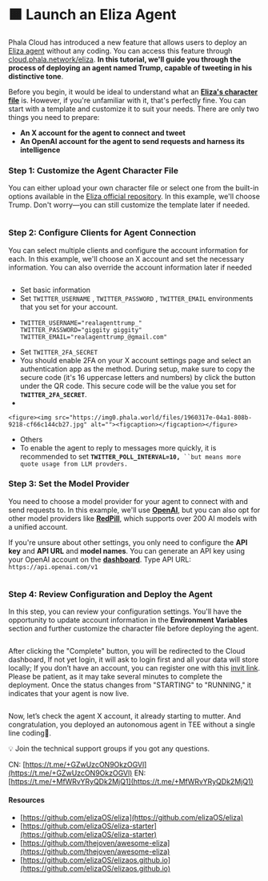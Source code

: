 # 🟧 Launch an Eliza Agent

Phala Cloud has introduced a new feature that allows users to deploy an [Eliza agent](https://www.elizaos.ai/) without any coding. You can access this feature through [cloud.phala.network/eliza](https://cloud.phala.network/eliza). **In this tutorial, we'll guide you through the process of deploying an agent named Trump, capable of tweeting in his distinctive tone**.

Before you begin, it would be ideal to understand what an [**Eliza's character file**](https://elizaos.github.io/eliza/docs/core/characterfile/) is. However, if you're unfamiliar with it, that's perfectly fine. You can start with a template and customize it to suit your needs. There are only two things you need to prepare:

* **An X account for the agent to connect and tweet**
* **An OpenAI account for the agent to send requests and harness its intelligence**

### **Step 1: Customize the Agent Character File**

You can either upload your own character file or select one from the built-in options available in the [Eliza official repository](https://github.com/elizaOS/eliza/tree/main/characters). In this example, we'll choose Trump. Don't worry—you can still customize the template later if needed.

<figure><img src="https://img0.phala.world/files/1960317e-04a1-801e-b487-e7b1ea85325d.jpg" alt=""><figcaption></figcaption></figure>

### **Step 2: Configure Clients for Agent Connection**

You can select multiple clients and configure the account information for each. In this example, we'll choose an X account and set the necessary information. You can also override the account information later if needed

<figure><img src="https://img0.phala.world/files/1960317e-04a1-8023-ae37-d6f257e290f9.jpg" alt=""><figcaption></figcaption></figure>

* Set basic information
* Set `TWITTER_USERNAME` , `TWITTER_PASSWORD` , `TWITTER_EMAIL` environments that you set for your account.
* ```shell
  TWITTER_USERNAME="realagenttrump_"
  TWITTER_PASSWORD="giggity giggity"
  TWITTER_EMAIL="realagenttrump_@gmail.com"
  ```
* Set `TWITTER_2FA_SECRET`
* You should enable 2FA on your X account settings page and select an authentication app as the method. During setup, make sure to copy the secure code (it's 16 uppercase letters and numbers) by click the button under the QR code. This secure code will be the value you set for **`TWITTER_2FA_SECRET`**.
*

    <figure><img src="https://img0.phala.world/files/1960317e-04a1-808b-9218-cf66c144cb27.jpg" alt=""><figcaption></figcaption></figure>
* Others
* To enable the agent to reply to messages more quickly, it is recommended to set **`TWITTER_POLL_INTERVAL=10,`**` ``but means more quote usage from LLM provders.`

### **Step 3: Set the Model Provider**

You need to choose a model provider for your agent to connect with and send requests to. In this example, we'll use [**OpenAI**](https://platform.openai.com/api-keys), but you can also opt for other model providers like [**RedPill**](https://red-pill.ai/blog/your-gateway-to-openai-claude-and-more-redpill-api), which supports over 200 AI models with a unified account.

If you're unsure about other settings, you only need to configure the **API key** and **API URL** and **model names**. You can generate an API key using your OpenAI account on the [**dashboard**](https://platform.openai.com/api-keys). Type API URL: `https://api.openai.com/v1`

<figure><img src="https://img0.phala.world/files/1960317e-04a1-8083-944b-d0f99ecbce58.jpg" alt=""><figcaption></figcaption></figure>

### **Step 4: Review Configuration and Deploy the Agent**

In this step, you can review your configuration settings. You'll have the opportunity to update account information in the **Environment Variables** section and further customize the character file before deploying the agent.

<figure><img src="https://img0.phala.world/files/1960317e-04a1-8054-ae05-d8d549dcb9a5.jpg" alt=""><figcaption></figcaption></figure>

After clicking the "Complete" button, you will be redirected to the Cloud dashboard, If not yet login, it will ask to login first and all your data will store locally; If you don’t have an account, you can register one with this [invit link](https://cloud.phala.network/register?invite=ELIZADEVS). Please be patient, as it may take several minutes to complete the deployment. Once the status changes from "STARTING" to "RUNNING," it indicates that your agent is now live.

<figure><img src="https://img0.phala.world/files/1960317e-04a1-803f-9fac-c6830a49dd00.jpg" alt=""><figcaption></figcaption></figure>

Now, let’s check the agent X account, it already starting to mutter. And congratulation, you deployed an autonomous agent in TEE without a single line coding🎉.

💡 Join the technical support groups if you got any questions.

CN: [https://t.me/+GZwUzcON9OkzOGVl](https://t.me/+GZwUzcON9OkzOGVl) EN: [https://t.me/+MfWRvYRyQDk2MjQ1](https://t.me/+MfWRvYRyQDk2MjQ1)

#### Resources

* [https://github.com/elizaOS/eliza](https://github.com/elizaOS/eliza)
* [https://github.com/elizaOS/eliza-starter](https://github.com/elizaOS/eliza-starter)
* [https://github.com/thejoven/awesome-eliza](https://github.com/thejoven/awesome-eliza)
* [https://github.com/elizaOS/elizaos.github.io](https://github.com/elizaOS/elizaos.github.io)
